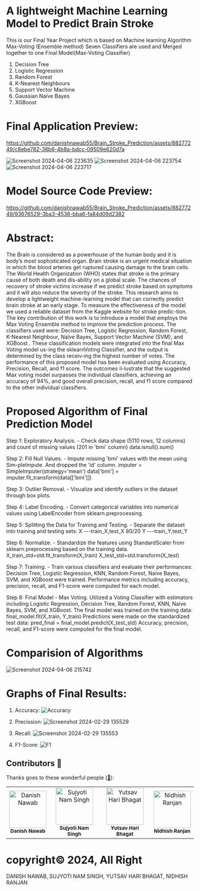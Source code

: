 # A lightweight Machine Learning Model to Predict Brain Stroke
This is our Final Year Project which is based on Machine learning Algorithm Max-Voting (Ensemble method)
Seven Classifiers are used and Merged together to one Final Model(Max-Voting Classifier)
1. Decision Tree
2. Logistic Regression
3. Random Forest
4. K-Nearest Neighbours
5. Support Vector Machine
6. Gaussian Naïve Bayes
7. XGBoost

# Final Application Preview:

https://github.com/danishnawab55/Brain_Stroke_Prediction/assets/88277249/c8ebe782-36b6-4b8a-bdcc-09509e620d7a

![Screenshot 2024-04-06 223635](https://github.com/danishnawab55/Brain_Stroke_Prediction/assets/88277249/f1cfdb65-06be-4c4e-9050-a6b729db796c)
![Screenshot 2024-04-06 223754](https://github.com/danishnawab55/Brain_Stroke_Prediction/assets/88277249/8bef4aaf-2717-4cb9-89bb-ebb2163d706f)
![Screenshot 2024-04-06 223717](https://github.com/danishnawab55/Brain_Stroke_Prediction/assets/88277249/88db4368-8b57-49ac-990f-cd95bb0af3c2)



# Model Source Code Preview:

https://github.com/danishnawab55/Brain_Stroke_Prediction/assets/88277249/93676529-3ba3-4536-bba6-fa84d09d2382


# Abstract:
The Brain is considered as a powerhouse of the human body and it is body’s most sophisticated organ. Brain stroke is an urgent medical situation in which the blood arteries get ruptured causing damage to the brain cells. The World Health Organization (WHO) states that stroke is the primary cause of both death and dis-ability on a global scale. The chances of recovery of stroke victims increase if we predict stroke based on symptoms and it will also reduce the severity of the stroke. This research aims to develop a lightweight machine-learning model that can correctly predict brain stroke at an early stage. To measure the effectiveness of the model we used a reliable dataset from the Kaggle website for stroke predic-tion. The key contribution of this work is to introduce a model that employs the Max Voting Ensemble method to improve the prediction process. The classifiers used were: Decision Tree, Logistic Regression, Random Forest, K-Nearest Neighbour, Naïve Bayes, Support Vector Machine (SVM), and XGBoost . These classification models were integrated into the final Max Voting model us-ing the sklearnVoting Classifier, and the output is determined by the class receiv-ing the highest number of votes. The performance of this proposed model has been evaluated using Accuracy, Precision, Recall, and f1 score. The outcomes il-lustrate that the suggested Max voting model surpasses the individual classifiers, achieving an accuracy of 94%, and good overall precision, recall, and f1 score compared to the other individual classifiers.

# Proposed Algorithm of Final Prediction Model

Step 1: Exploratory Analysis. - Check data shape (5110 rows, 12 columns) and count of missing values (201 in 'bmi' column) 
data.isnull().sum()


Step 2: Fill Null Values. - Impute missing 'bmi' values with the mean using Sim-pleImpute. And dropped the 'id' column.
	imputer = SimpleImputer(strategy='mean') data['bmi'] = imputer.fit_transform(data[['bmi']])

 
Step 3: Outlier Removal. - Visualize and identify outliers in the dataset through box plots.


Step 4: Label Encoding. - Convert categorical variables into numerical values using LabelEncoder from sklearn.preprocessing.


Step 5: Splitting the Data for Training and Testing. - Separate the dataset into training and testing sets:
 X ---train_X,test_X 80/20 
 Y ---train_Y,test_Y

 
Step 6: Normalize. - Standardize the features using StandardScaler from sklearn.preprocessing based on the training data. 
X_train_std=std.fit_transform(X_train) X_test_std=std.transform(X_test)


Step 7: Training. - Train various classifiers and evaluate their performances:
Decision Tree, Logistic Regression, KNN, Random Forest, Naive Bayes, SVM, and XGBoost were trained. Performance metrics including accuracy, precision, recall, and F1-score were computed for each model.


Step 8: Final Model - Max Voting. 
Utilized a Voting Classifier with estimators including Logistic Regression, Decision Tree, Random Forest, KNN, Naive Bayes, SVM, and XGBoost.
The final model was trained on the training data: 
final_model.fit(X_train, Y_train)
Predictions were made on the standardized test data: 
pred_final = final_model.predict(X_test_std)
Accuracy, precision, recall, and F1-score were computed for the final model.


# Comparision of Algorithms

![Screenshot 2024-04-06 215742](https://github.com/danishnawab55/Brain_Stroke_Prediction/assets/88277249/77aa8169-7348-465c-b248-81fe535a05dc)


# Graphs of Final Results:
1. Accuracy:
   ![Accuracy](https://github.com/danishnawab55/Brain_Stroke_Prediction/assets/88277249/f3ff47b4-69fa-49a6-9038-d80a0c56847c)

2. Precission:
   ![Screenshot 2024-02-29 135529](https://github.com/danishnawab55/Brain_Stroke_Prediction/assets/88277249/71d279cd-1e0b-434c-93c6-e4b3ae4f1748)

3. Recall:
   ![Screenshot 2024-02-29 135553](https://github.com/danishnawab55/Brain_Stroke_Prediction/assets/88277249/7967508f-4006-46b3-9718-72faa7f84721)

4. F1-Score:
   ![F1](https://github.com/danishnawab55/Brain_Stroke_Prediction/assets/88277249/320740f9-a4b7-42da-90d3-25238a601428)



## Contributors 🍉

Thanks goes to these wonderful people ([:hugs:](https://allcontributors.org/docs/en/emoji-key)):

<!-- ALL-CONTRIBUTORS-LIST:START - Do not remove or modify this section -->
<!-- prettier-ignore-start -->
<!-- markdownlint-disable -->
<table>
    <tbody>
        <tr>
            <td align="center">
                <a href="https://github.com/danishnawab55">
                    <img src="https://avatars.githubusercontent.com/u/88277249?v=4" width="100px;" alt="Danish Nawab"/>
                    <br />
                    <sub><b>Danish Nawab</b></sub>
                </a>
            </td>
            <td align="center">
                <a href="https://github.com/Sujyoti03">
                    <img src="https://avatars.githubusercontent.com/u/98302735?v=4" width="100px;" alt="Sujyoti Nam Singh"/>
                    <br />
                    <sub><b>Sujyoti Nam Singh</b></sub>
                </a>
            </td>
            <td align="center">
                <a href="https://github.com/Yutsav1">
                    <img src="https://avatars.githubusercontent.com/u/94309077?v=4" width="100px;" alt="Yutsav Hari Bhagat"/>
                    <br />
                    <sub><b>Yutsav Hari Bhagat</b></sub>
                </a>
            </td>
		 <td align="center">
                <a href="https://github.com/nidhishranjan">
                    <img src="https://avatars.githubusercontent.com/u/129386843?v=4" width="100px;" alt="Nidhish Ranjan"/>
                    <br />
                    <sub><b>Nidhish Ranjan</b></sub>
                </a>
            </td>
        </tr> 
    </tbody>
</table>


# copyright©️ 2024, All Right
DANISH NAWAB, SUJYOTI NAM SINGH, YUTSAV HARI BHAGAT, NIDHISH RANJAN





